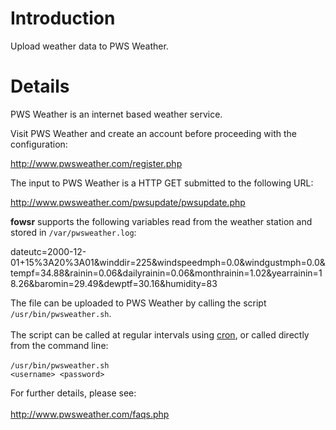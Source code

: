 # Introduction #

Upload weather data to PWS Weather.

# Details #

PWS Weather is an internet based weather service.

Visit PWS Weather and create an account before proceeding with the configuration:

http://www.pwsweather.com/register.php

The input to PWS Weather is a HTTP GET submitted to the following URL:

http://www.pwsweather.com/pwsupdate/pwsupdate.php

**fowsr** supports the following variables read from the weather station and stored in `/var/pwsweather.log`:

dateutc=2000-12-01+15%3A20%3A01&winddir=225&windspeedmph=0.0&windgustmph=0.0&tempf=34.88&rainin=0.06&dailyrainin=0.06&monthrainin=1.02&yearrainin=18.26&baromin=29.49&dewptf=30.16&humidity=83<br>

The file can be uploaded to PWS Weather by calling the script <code>/usr/bin/pwsweather.sh</code>.<br>
<br>
The script can be called at regular intervals using <a href='http://code.google.com/p/fowsr/wiki/cron'>cron</a>, or called directly from the command line:<br>
<br>
<code>/usr/bin/pwsweather.sh &lt;username&gt; &lt;password&gt;</code>

For further details, please see:<br>
<br>
<a href='http://www.pwsweather.com/faqs.php'>http://www.pwsweather.com/faqs.php</a>